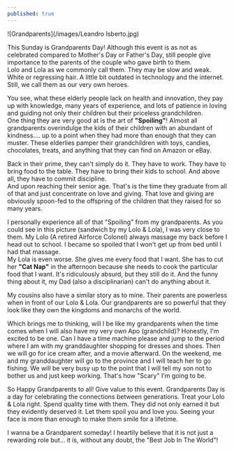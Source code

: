 ```yaml
---
published: true
---
```

![Grandparents](/images/Leandro Isberto.jpg)

This Sunday is Grandparents Day! Although this event is as not as celebrated compared to Mother's Day or Father's Day, still people give importance to the parents of the couple who gave birth to them.   
Lolo and Lola as we commonly call them. They may be slow and weak. White or regressing hair. A little bit outdated in technology and the internet.
Still, we call them as our very own heroes. 

You see, what these elderly people lack on health and innovation, they pay up with knowledge, many years of experience, and lots of patience in loving and guiding not only their children but their priceless grandchildren.   
One thing they are very good at is the art of **"Spoiling"**!  Almost all grandparents overindulge the kids of their children with an abundant of kindness.... up to a point when they had more than enough that they can muster. 
These elderlies pamper their grandchildren with toys, candies, chocolates, treats, and anything that they can find on Amazon or eBay. 

Back in their prime, they can't simply do it. They have to work. They have to bring food to the table. They have to bring their kids to school. And above all, they have to commit discipline.   
And upon reaching their senior age. That's is the time they graduate from all of that and just concentrate on love and giving. 
That love and giving are obviously spoon-fed to the offspring of the children that they raised for so many years. 

I personally experience all of that "Spoiling" from my grandparents. As you could see in this picture (sandwich by my Lolo & Lola), I was very close to them. 
My Lolo (A retired Airforce Colonel) always massage my back before I head out to school. I became so spoiled that I won't get up from bed until I had that massage.  
My Lola is even worse. She gives me every food that I want. She has to cut her **"Cat Nap"** in the afternoon because she needs to cook the particular food that I want. 
It's ridiculously absurd, but they still do it. And the funny thing about it, my Dad (also a disciplinarian) can't do anything about it. 

My cousins also have a similar story as to mine. Their parents are powerless when in front of our Lolo & Lola. Our grandparents are so powerful that they look like they own the kingdoms and monarchs of the world. 

Which brings me to thinking, will I be like my grandparents when the time comes when I will also have my very own Apo (grandchild)? 
Honestly, I'm excited to be one. Can I have a time machine please and jump to the period where I am with my granddaughter shopping for dresses and shoes. Then we will go for ice cream after, and a movie afterward.
On the weekend, me and my granddaughter will go to the province and I will teach her to go fishing. 
We will be very busy up to the point that I will tell my son not to bother us and just keep working. 
That's how "Scary" I'm going to be.

So Happy Grandparents to all! Give value to this event. Grandparents Day is a day for celebrating the connections between generations.
Treat your Lolo & Lola right. Spend quality time with them. They did not only earned it but they evidently deserved it. 
Let them spoil you and love you. Seeing your face is more than enough to make them smile for a lifetime. 

I wanna be a Grandparent someday! I heartily believe that it is not just a rewarding role but... it is, without any doubt, the "Best Job In The World"!